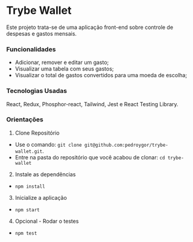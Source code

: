 # Trybe Wallet

Este projeto trata-se de uma aplicação front-end sobre controle de despesas e gastos mensais.

### Funcionalidades

- Adicionar, remover e editar um gasto;
- Visualizar uma tabela com seus gastos;
- Visualizar o total de gastos convertidos para uma moeda de escolha;

### Tecnologias Usadas

React, Redux, Phosphor-react, Tailwind, Jest e React Testing Library.

### Orientações

1. Clone Repositório

- Use o comando: `git clone git@github.com:pedroygor/trybe-wallet.git`.
- Entre na pasta do repositório que você acabou de clonar: `cd trybe-wallet`

2. Instale as dependências

- `npm install`

3. Inicialize a aplicação

- `npm start`

4. Opcional - Rodar o testes

- `npm test`
